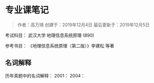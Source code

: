 专业课笔记
=========
> 作者：高万靖
> 创建于：2019年12月4日
> 最后更新于：2019年12月5日

考试科目：
武汉大学 地理信息系统原理 (890)

参考书目：
《地理信息系统原理（第二版）》李建松 等著

## 名词解释

历年真题中的名词解释：
2001：
2004：

<!--stackedit_data:
eyJoaXN0b3J5IjpbOTYzMDAwNzM5LDE5MjQwMjcxNDAsLTE3MD
A5OTUyODldfQ==
-->